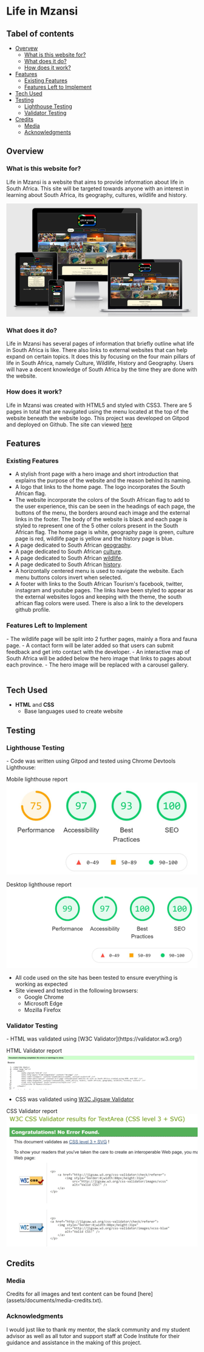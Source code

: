 # Life in Mzansi

## Tabel of contents
- <a href="#overview1">Overvew</a>
  - <a href="#overview2">What is this website for?</a>
  - <a href="#overview3">What does it do?</a>
  - <a href="#overview4">How does it work?</a>
- <a href="#features1">Features</a>
  - <a href="#features2">Existing Features</a>
  - <a href="#features3">Features Left to Implement</a>
- <a href="#tech">Tech Used</a>
- <a href="#test1">Testing</a>
  - <a href="#test2">Lighthouse Testing</a>
  - <a href="#test3">Validator Testing</a>
- <a href="#credit1">Credits</a>
  - <a href="#credit2">Media</a>
  - <a href="#credit3">Acknowledgments</a>

<h2 id="overview1">Overview</h2>

<h3 id="overview2"> What is this website for?</h3>

Life in Mzansi is a website that aims to provide information about life in South Africa. This site will be targeted towards anyone with an interest in learning about South Africa, its geography, cultures, wildlife and history.

![Alt text](assets/images/responsive-screenshot.JPG "Optional Title")

<h3 id="overview3"> What does it do?</h3>

Life in Mzansi has several pages of information that briefly outline what life in South Africa is like. There also links to external websites that can help expand on certain topics. It does this by focusing on the four main pillars of life in South Africa, namely Culture, Wildlife, History and Geography. Users will have a decent knowledge of South Africa by the time they are done with the website. 

<h3 id="overview4">How does it work?</h3>

Life in Mzansi was created with HTML5 and styled with CSS3. There are 5 pages in total that are navigated using the menu located at the top of the website beneath the website logo. This project was developed on Gitpod and deployed on Github. The site can viewed [here](https://raeel97.github.io/life-in-mzansi/)

<h2 id="features1">Features</h2>

<h3 id="features2">Existing Features</h3>

- A stylish front page with a hero image and short introduction that explains the purpose of the website and the reason behind its naming. 
- A logo that links to the home page. The logo incorporates the South African flag.
- The website incorporate the colors of the South African flag to add to the user experience, this can be seen in the headings of each page, the buttons of the menu, the borders around each image and the external links in the footer. 
The body of the website is black and each page is styled to represent one of the 5 other colors present in the South African flag. The home page is white, geography page is green, culture page is red, wildlife page is yellow and the history page is blue.   
- A page dedicated to South African [geography](https://raeel97.github.io/life-in-mzansi/geography.html).
- A page dedicated to South African [culture](https://raeel97.github.io/life-in-mzansi/culture.html).
- A page dedicated to South African [wildlife](https://raeel97.github.io/life-in-mzansi/wildlife.html).
- A page dedicated to South African [history](https://raeel97.github.io/life-in-mzansi/history.html).
- A horizontally centered menu is used to navigate the website. Each menu buttons colors invert when selected.
- A footer with links to the South African Tourism's facebook, twitter, instagram and youtube pages. The links have been styled to appear as the external websites logos and keeping with the theme, the south african flag colors were used. There is also a link to the developers github profile. 

<h3 id="features3">Features Left to Implement</h3>
- The wildlife page will be split into 2 further pages, mainly a flora and fauna page. 
- A contact form will be later added so that users can submit feedback and get into contact with the developer.
- An interactive map of South Africa will be added below the hero image that links to pages about each province. 
- The hero image will be replaced with a carousel gallery. 

<br>
<br>
<h2 id="tech">Tech Used</h2>

- **HTML** and **CSS** 
  - Base languages used to create website


<h2 id="test1">Testing</h2>

<h3 id="test2">Lighthouse Testing</h3>
- Code was written using Gitpod and tested using Chrome Devtools Lighthouse: 

Mobile lighthouse report
 ![Alt text](assets/images/mobile-lighthouse-report.JPG "Optional Title")

 Desktop lighthouse report
  ![Alt text](assets/images/desktop-lighthouse-report.JPG "Optional Title")
- All code used on the site has been tested to ensure everything is working as expected
- Site viewed and tested in the following browsers:
  - Google Chrome
  - Microsoft Edge
  - Mozilla Firefox

 


<h3 id="test3">Validator Testing</h3>
- HTML was validated using [W3C Validator](https://validator.w3.org/)

 HTML Validator report
  ![Alt text](assets/images/html-validation.JPG "Optional Title")
- CSS was validated using [W3C Jigsaw Validator](https://jigsaw.w3.org/css-validator/)

 CSS Validator report
  ![Alt text](assets/images/css-validation.JPG "Optional Title")


<h2 id="credit1">Credits</h2> 

<h3 id="credit2">Media</h3>
Credits for all images and text content can be found [here](assets/documents/media-credits.txt).

<h3 id="credit3">Acknowledgments</h3>
I would just like to thank my mentor, the slack community and my student advisor as well as all tutor and support staff at Code Institute for their guidance and assistance in the making of this project. 
